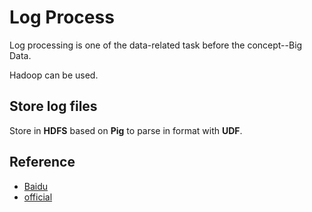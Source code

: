 # Log Process

Log processing is one of the data-related task before the concept--Big Data.

Hadoop can be used.

## Store log files

Store in **HDFS** based on **Pig** to parse in format with **UDF**.

## Reference

* [Baidu](http://zhuanlan.zhihu.com/p/20390103?refer=sangwf)
* [official](http://hadooptutorial.info/log-analysis-hadoop/)
